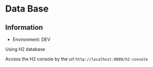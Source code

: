 # Data Base

## Information

- Environment: DEV

Using H2 database

Access the H2 console by the url `http://localhost:8080/h2-console`
